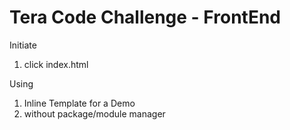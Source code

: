 # Tera Code Challenge - FrontEnd

Initiate
  1. click index.html

Using
  1. Inline Template for a Demo
  2. without package/module manager
